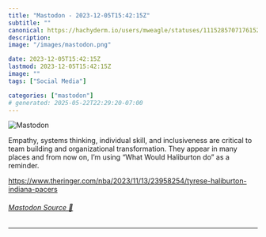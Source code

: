 ```yaml
---
title: "Mastodon - 2023-12-05T15:42:15Z"
subtitle: ""
canonical: https://hachyderm.io/users/mweagle/statuses/111528570717615270
description:
image: "/images/mastodon.png"

date: 2023-12-05T15:42:15Z
lastmod: 2023-12-05T15:42:15Z
image: ""
tags: ["Social Media"]

categories: ["mastodon"]
# generated: 2025-05-22T22:29:20-07:00
---
```

![Mastodon](/images/mastodon.png)

<p>Empathy, systems thinking, individual skill, and inclusiveness are critical to team building and organizational transformation. They appear in many places and from now on, I’m using “What Would Haliburton do” as a reminder. </p><p><a href="https://www.theringer.com/nba/2023/11/13/23958254/tyrese-haliburton-indiana-pacers" target="_blank" rel="nofollow noopener noreferrer" translate="no"><span class="invisible">https://www.</span><span class="ellipsis">theringer.com/nba/2023/11/13/2</span><span class="invisible">3958254/tyrese-haliburton-indiana-pacers</span></a></p>


###### [Mastodon Source 🐘](https://hachyderm.io/@mweagle/111528570717615270)

___
